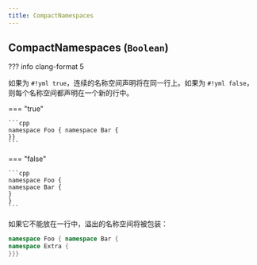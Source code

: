 ```yaml
---
title: CompactNamespaces
---
```


## CompactNamespaces (`Boolean`)

??? info
    clang-format 5

如果为 `#!yml true`，连续的名称空间声明将在同一行上。如果为 `#!yml false`，则每个名称空间都声明在一个新的行中。

=== "true"

    ```cpp
    namespace Foo { namespace Bar {
    }}
    ```

=== "false"

    ```cpp
    namespace Foo {
    namespace Bar {
    }
    }
    ```

如果它不能放在一行中，溢出的名称空间将被包装：

```cpp
namespace Foo { namespace Bar {
namespace Extra {
}}}
```
